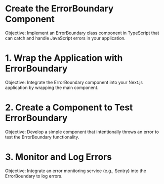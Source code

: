 # Create the ErrorBoundary Component

Objective: Implement an ErrorBoundary class component in TypeScript that can catch and handle JavaScript errors in your application.

# 1. Wrap the Application with ErrorBoundary

Objective: Integrate the ErrorBoundary component into your Next.js application by wrapping the main component.

# 2. Create a Component to Test ErrorBoundary

Objective: Develop a simple component that intentionally throws an error to test the ErrorBoundary functionality.

# 3. Monitor and Log Errors

Objective: Integrate an error monitoring service (e.g., Sentry) into the ErrorBoundary to log errors.